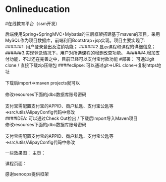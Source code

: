 # Onlineducation
#在线教育平台（ssm开发）

后端使用Spring+SpringMVC+Mybatis的三层框架搭建基于maven的项目，采用MySQL作为项目数据库，前端利用Bootstrap+jsp实现。项目主要实现了:
######1. 用户登录登出及注销功能；
######2.显示课程和课程的详细信息；
######3.实现登录情况下，用户对所选课程的增删改查功能。
######4.增加支付功能，不过还在完善之中，目前已经可以支付宝付款功能
#部署：
可通过git clone / 直接下载zip压缩包
####eclipse:
可以通过git=>URL clone=>复制https地址</br>
</br>
下载后import=>maven projects就可以</br>
</br>
修改resourses下面的jdbc数据库账号密码</br>
</br>
支付宝需配置支付宝的APPID、商户私匙、支付宝公匙等=>src/utils/AlipayConfig代码中修改</br>
####IDEA:
可以通过Check Out检出 / 下载后Import导入Maven项目
</br>
修改resourses下面的jdbc数据库账号密码</br>
</br>
支付宝需配置支付宝的APPID、商户私匙、支付宝公匙等=>src/utils/AlipayConfig代码中修改</br>

一些效果图：
主页：

课程页面：


感谢senoops提供框架
